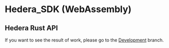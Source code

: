 # Hedera_SDK (WebAssembly)

## Hedera Rust API

If you want to see the result of work, please go to the [Development](https://github.com/D1mk4Novikov/Hedera_SDK/tree/Development) branch.
